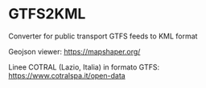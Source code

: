 # GTFS2KML
Converter for public transport GTFS feeds to KML format


Geojson viewer: https://mapshaper.org/

Linee COTRAL (Lazio, Italia) in formato GTFS: https://www.cotralspa.it/open-data
